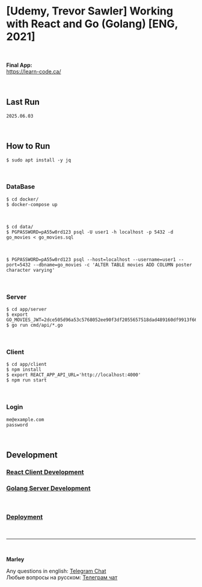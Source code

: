 # [Udemy, Trevor Sawler] Working with React and Go (Golang) [ENG, 2021]

<br/>

**Final App:**  
https://learn-code.ca/

<br/>

## Last Run

```
2025.06.03
```

<br/>

## How to Run

```
$ sudo apt install -y jq
```

<br/>

### DataBase

```
$ cd docker/
$ docker-compose up
```

<br/>

```
$ cd data/
$ PGPASSWORD=pA55w0rd123 psql -U user1 -h localhost -p 5432 -d go_movies < go_movies.sql
```

<br/>

```
$ PGPASSWORD=pA55w0rd123 psql --host=localhost --username=user1 --port=5432 --dbname=go_movies -c 'ALTER TABLE movies ADD COLUMN poster character varying'
```

<br/>

### Server

```
$ cd app/server
$ export GO_MOVIES_JWT=2dce505d96a53c5768052ee90f3df2055657518dad489160df9913f66042e160
$ go run cmd/api/*.go
```

<br/>

### Client

```
$ cd app/client
$ npm install
$ export REACT_APP_API_URL='http://localhost:4000'
$ npm run start
```

<br/>

### Login

```
me@example.com
password
```

<br/>

## Development

### [React Client Development](./docs/01-Client-Development.md)

### [Golang Server Development](./docs/02-Server-Development.md)

<br/>

### [Deployment](./docs/03-Deployment.md)

<br/>

---

<br/>

**Marley**

Any questions in english: <a href="https://jsdev.org/chat/">Telegram Chat</a>  
Любые вопросы на русском: <a href="https://jsdev.ru/chat/">Телеграм чат</a>
